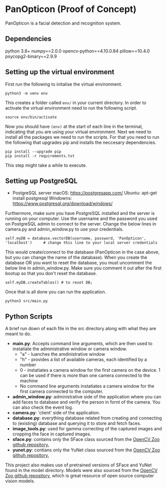 # PanOpticon (Proof of Concept)

PanOpticon is a facial detection and recognition system.

## Dependencies

python 3.8+
numpy==2.0.0
opencv-python==4.10.0.84
pillow==10.4.0
psycopg2-binary==2.9.9


## Setting up the virtual environment

First run the following to initalise the virtual environment.

```
python3 -m venv env
```

This creates a folder called `env/` in your current directory. In order to activate the virtual environment need to run the following script.

```
source env/bin/activate
```

Now you should have `(env)` at the start of each line in the terminal, indicating that you are using your virtual environment. Next  we need to install all the packages we need to run the scripts. For that you need to run the following that upgrades pip and installs the neccesary dependencies.

```
pip install --upgrade pip
pip install -r requirements.txt
```

This step might take a while to execute. 

## Setting up PostgreSQL
- PostgreSQL server
macOS: https://postgresapp.com/
Ubuntu: apt-get install postgresql
Windowns: https://www.postgresql.org/download/windows/

Furthermore, make sure you have PostgreSQL installed and the server is running on your computer. Use the username and the password you used on PostgreSQL admin to connect to the server. Change the below lines in camera.py and admin_window.py to use your credentials.

```
self.myDB = database.vectorDB(username, password, 'PanOpticon', 'localhost')     # change this line to your local server credentials
```

This would create/connect to the database (PanOpticon in the case above, but you can change the name of the database). When you create the database OR you want to reset the database, you must uncomment the below line in admin_window.py. Make sure you comment it out after the first bootup so that you don't reset the database.

```
self.myDB.createTables() # to reset DB;
```

Once that is all done you can run the application.

```
python3 src/main.py
```

## Python Scripts

A brief run down of each file in the src directory along with what they are meant to do.

* **main.py**: Accepts command line arguments, which are then used to instatiate the administrative window or camera window.
  * "a" - luanches the amdinistrative window
  * "h" - provides a list of available cameras, each identified by a number
  * 0 - instatiates a camera window for the first camera on the device. 1 can be used if there is more than one camera connected to the machine
  * No command line arguments instatiates a camera window for the first camera connected to the computer.
* **admin_window.py**: administrative side of the application where you can add faces to database and verify the person in fornt of the camera. You can also check the event log.
* **camera.py**: 'client' side of the application.
* **database.py**: everything database related from creating and connecting to (existing) database and querying it to store and fetch faces.
* **image_tools.py**: used for gamma correcting of the captured images and cropping the face in captured images.
* **sface.py**: contains only the SFace class sourced from the [OpenCV Zoo github repository.](https://github.com/opencv/opencv_zoo/tree/main/models/face_recognition_sface)
* **yunet.py**: contians only the YuNet class sourced from the [OpenCV Zoo githuh repository.](https://github.com/opencv/opencv_zoo/tree/main/models/face_detection_yunet)

This project also makes use of pretrained versions of SFace and YuNet found in the model directory. Models were also sourced from the [OpenCV Zoo github repository](https://github.com/opencv/opencv_zoo/tree/main/models), which is great resource of open source computer vision models.

